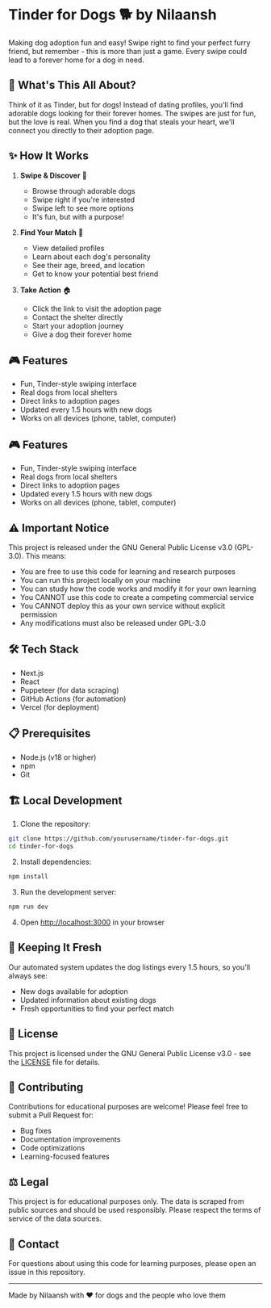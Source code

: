 # Tinder for Dogs 🐕 by Nilaansh

Making dog adoption fun and easy! Swipe right to find your perfect furry friend, but remember - this is more than just a game. Every swipe could lead to a forever home for a dog in need.

## 🎯 What's This All About?

Think of it as Tinder, but for dogs! Instead of dating profiles, you'll find adorable dogs looking for their forever homes. The swipes are just for fun, but the love is real. When you find a dog that steals your heart, we'll connect you directly to their adoption page.

## ✨ How It Works

1. **Swipe & Discover** 🐾
   - Browse through adorable dogs
   - Swipe right if you're interested
   - Swipe left to see more options
   - It's fun, but with a purpose!

2. **Find Your Match** 💝
   - View detailed profiles
   - Learn about each dog's personality
   - See their age, breed, and location
   - Get to know your potential best friend

3. **Take Action** 🏠
   - Click the link to visit the adoption page
   - Contact the shelter directly
   - Start your adoption journey
   - Give a dog their forever home

## 🎮 Features

- Fun, Tinder-style swiping interface
- Real dogs from local shelters
- Direct links to adoption pages
- Updated every 1.5 hours with new dogs
- Works on all devices (phone, tablet, computer)

## 🎮 Features

- Fun, Tinder-style swiping interface
- Real dogs from local shelters
- Direct links to adoption pages
- Updated every 1.5 hours with new dogs
- Works on all devices (phone, tablet, computer)

## ⚠️ Important Notice

This project is released under the GNU General Public License v3.0 (GPL-3.0). This means:

- You are free to use this code for learning and research purposes
- You can run this project locally on your machine
- You can study how the code works and modify it for your own learning
- You CANNOT use this code to create a competing commercial service
- You CANNOT deploy this as your own service without explicit permission
- Any modifications must also be released under GPL-3.0

## 🛠️ Tech Stack

- Next.js
- React
- Puppeteer (for data scraping)
- GitHub Actions (for automation)
- Vercel (for deployment)

## 📋 Prerequisites

- Node.js (v18 or higher)
- npm 
- Git

## 🏗️ Local Development

1. Clone the repository:
```bash
git clone https://github.com/yourusername/tinder-for-dogs.git
cd tinder-for-dogs
```

2. Install dependencies:
```bash
npm install
```

3. Run the development server:
```bash
npm run dev
```

4. Open [http://localhost:3000](http://localhost:3000) in your browser

## 🔄 Keeping It Fresh

Our automated system updates the dog listings every 1.5 hours, so you'll always see:
- New dogs available for adoption
- Updated information about existing dogs
- Fresh opportunities to find your perfect match

## 📝 License

This project is licensed under the GNU General Public License v3.0 - see the [LICENSE](LICENSE) file for details.

## 🤝 Contributing

Contributions for educational purposes are welcome! Please feel free to submit a Pull Request for:
- Bug fixes
- Documentation improvements
- Code optimizations
- Learning-focused features

## ⚖️ Legal

This project is for educational purposes only. The data is scraped from public sources and should be used responsibly. Please respect the terms of service of the data sources.

## 📧 Contact

For questions about using this code for learning purposes, please open an issue in this repository.

---

Made by Nilaansh with ❤️ for dogs and the people who love them 